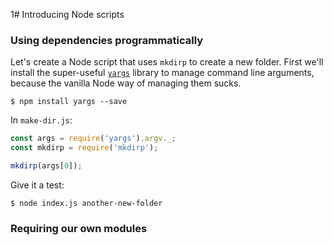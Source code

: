 1# Introducing Node scripts

### Using dependencies programmatically

Let's create a Node script that uses `mkdirp` to create a new folder. First we'll install the super-useful
[`yargs`](http://yargs.js.org/) library to manage command line arguments, because the vanilla Node way of
managing them sucks.

```
$ npm install yargs --save
```

In `make-dir.js`:

```js
const args = require('yargs').argv._;
const mkdirp = require('mkdirp');

mkdirp(args[0]);
```

Give it a test:

```
$ node index.js another-new-folder
```

### Requiring our own modules
